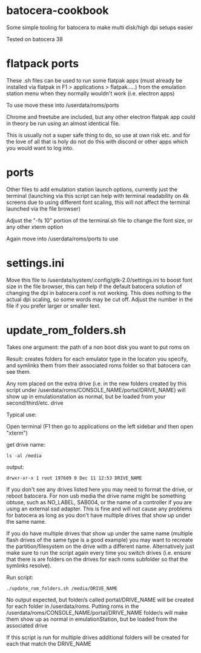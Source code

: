 # batocera-cookbook
Some simple tooling for batocera to make multi disk/high dpi setups easier

Tested on batocera 38

# flatpack ports
These .sh files can be used to run some flatpak apps \(must already be installed via flatpak in F1 > applications > flatpak.....\) from the emulation station menu when they normally wouldn't work \(i.e. electron apps\)

To use move these into /userdata/roms/ports

Chrome and freetube are included, but any other electron flatpak app could in theory be run using an almost identical file.

This is usually not a super safe thing to do, so use at own risk etc. and for the love of all that is holy do not do this with discord or other apps which you would want to log into.

# ports
Other files to add emulation station launch options, currently just the terminal \(launching via this script can help with terminal readability on 4k screens due to using different font scaling, this will not affect the terminal launched via the file browser\)

Adjust the "-fs 10" portion of the terminal.sh file to change the font size, or any other xterm option

Again move into /userdata/roms/ports to use

# settings.ini
Move this file to /userdata/system/.config/gtk-2.0/settings.ini to boost font size in the file browser, this can help if the default batocera solution of changing the dpi in batocera.conf is not working. This does nothing to the actual dpi scaling, so some words may be cut off. Adjust the number in the file if you prefer larger or smaller text.

# update_rom_folders.sh
Takes one argument: the path of a non boot disk you want to put roms on

Result: creates folders for each emulator type in the locaton you specify, and symlinks them from their associated roms folder so that batocera can see them. 

Any rom placed on the extra drive \(i.e. in the new folders created by this script under /userdata/roms/CONSOLE_NAME/portal/DRIVE_NAME\) will show up in emulationstation as normal, but be loaded from your second/third/etc. drive

Typical use:

Open terminal \(F1 then go to applications on the left sidebar and then open "xterm"\)

get drive name:
```
ls -al /media
```

output:
```
drwxr-xr-x 1 root 197609 0 Dec 11 12:53 DRIVE_NAME
```
If you don't see any drives listed here you may need to format the drive, or reboot batocera. For non usb media the drive name might be something obtuse, such as NO_LABEL, SAB004, or the name of a controller if you are using an external ssd adapter. This is fine and will not cause any problems for batocera as long as you don't have multiple drives that show up under the same name. 

If you do have multiple drives that show up under the same name \(multiple flash drives of the same type is a good example\) you may want to recreate the partition/filesystem on the drive with a different name. Alternatively just make sure to run the script again every time you switch drives \(i.e. ensure that there is are folders on the drives for each roms subfolder so that the symlinks resolve\).

Run script:
```
./update_rom_folders.sh /media/DRIVE_NAME
```

No output expected, but folder/s called portal/DRIVE_NAME will be created for each folder in /userdata/roms. Putting roms in the /userdata/roms/CONSOLE_NAME/portal/DRIVE_NAME folder/s will make them show up as normal in emulationStation, but be loaded from the associated drive

If this script is run for multiple drives additional folders will be created for each that match the DRIVE_NAME
